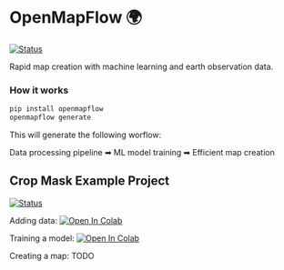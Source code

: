 # OpenMapFlow 🌍

[![Status](https://github.com/nasaharvest/openmapflow/actions/workflows/ci.yml/badge.svg)](https://github.com/nasaharvest/openmapflow/actions/workflows/ci.yml)

Rapid map creation with machine learning and earth observation data.


### How it works
```bash
pip install openmapflow
openmapflow generate
```
This will generate the following worflow: 

Data processing pipeline ➡ ML model training ➡ Efficient map creation

## Crop Mask Example Project

[![Status](https://github.com/nasaharvest/openmapflow/actions/workflows/crop-mask-example.yml/badge.svg)](https://github.com/nasaharvest/openmapflow/actions/workflows/crop-mask-example.yml)

Adding data: [![Open In Colab](https://colab.research.google.com/assets/colab-badge.svg)](https://colab.research.google.com/github/nasaharvest/openmapflow/blob/main/crop-mask-example/notebooks/new_data.ipynb) 

Training a model: [![Open In Colab](https://colab.research.google.com/assets/colab-badge.svg)](https://colab.research.google.com/github/nasaharvest/openmapflow/blob/master/crop-mask-example/notebooks/train.ipynb)

Creating a map: TODO
